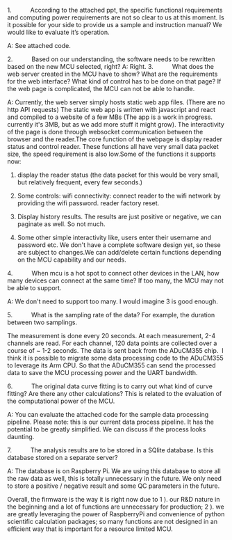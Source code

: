 1.           According to the attached ppt, the specific functional requirements and computing power requirements are 
not so clear to us at this moment. Is it possible for your side to provide us a sample and instruction manual? We would like to evaluate it’s operation. 

A: See attached code.

2.           Based on our understanding, the software needs to be rewritten based on the new MCU selected, right?
A: Right.
3.           What does the web server created in the MCU have to show? What are the requirements for the web interface? 
What kind of control has to be done on that page? If the web page is complicated, the MCU can not be able to handle.

A: Currently, the web server simply hosts static web app files. (There are no http API requests) 
The static web app is written with javascript and react and compiled to a website of a few MBs 
(The app is a work in progress. currently it's 3MB, but as we add more stuff it might grow). The 
interactivity of the page is done through websocket communication between the browser and the 
reader.The core function of the webpage is display reader status and control reader. These functions 
all have very small data packet size, the speed requirement is also low.Some of the functions it 
supports now:

1. display the reader status (the data packet for this would be very small, but 
relatively frequent, every few seconds.)

2. Some controls: wifi connectivity: connect reader 
to the wifi network by providing the wifi password. reader factory reset.

3. Display history results. The results are just positive or negative, we can paginate as well. So not much.

4. Some other simple interactivity like, users enter their username and password etc. We don't have a complete software design yet, so these are subject to changes.We can add/delete certain functions depending on the MCU capability and our needs.

4.           When mcu is a hot spot to connect other devices in the LAN, how many devices can connect at the same time? If too many, the MCU may not be able to support.

A: We don't need to support too many. I would imagine 3 is good enough. 

5.           What is the sampling rate of the data? For example, the duration between two samplings.

The measurement is done every 20 seconds. At each measurement, 2-4 channels are read. 
For each channel, 120 data points are collected over a course of ~ 1-2 seconds. The data is sent back from the ADuCM355 chip. 
I think it is possible to migrate some data processing code to the ADuCM355 to leverage its Arm CPU. 
So that the ADuCM355 can send the processed data to save the MCU processing power and the UART bandwidth. 

6.           The original data curve fitting is to carry out what kind of curve fitting? Are there any other calculations? This is related to the evaluation of the computational power of the MCU.

A: You can evaluate the attached code for the sample data processing pipeline. Please note: this is our current data process pipeline. It has the potential to be greatly simplified. We can discuss if the process looks daunting.

7.           The analysis results are to be stored in a SQlite database. Is this database stored on a separate server? 

A: The database is on Raspberry Pi. We are using this database to store all the raw data as well, 
this is totally unnecessary in the future. We only need to store a positive / negative result and some QC parameters in the future. 


Overall, the firmware is the way it is right now due to 
    1 ). our R&D nature in the beginning and a lot of functions are unnecessary for production; 
    2 ). we are greatly leveraging the power of RaspberryPi and convenience of python scientific calculation packages; so many functions are not designed in an efficient way that is important for a resource limited MCU.